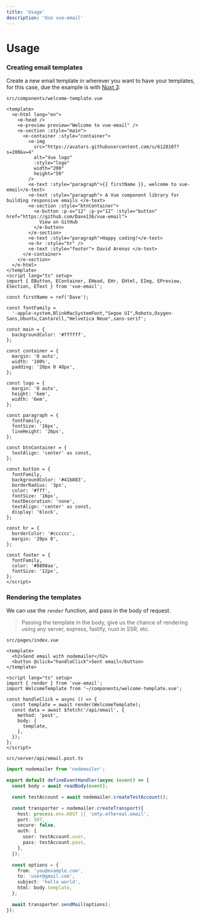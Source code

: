 ```yaml
---
title: 'Usage'
description: 'Use vue-email'
---
```


# Usage

### Creating email templates

Create a new email template in wherever you want to have your templates, for this case, due the example is with [Nuxt 3](https://nuxt.com):

`src/components/welcome-template.vue`

```vue
<template>
  <e-html lang="en">
    <e-head />
    <e-preview preview="Welcome to vue-email" />
    <e-section :style="main">
      <e-container :style="container">
        <e-img
          src="https://avatars.githubusercontent.com/u/6128107?s=200&v=4"
          alt="Vue logo"
          :style="logo"
          width="200"
          height="50"
        />
        <e-text :style="paragraph">{{ firstName }}, welcome to vue-email</e-text>
        <e-text :style="paragraph"> A Vue component library for building responsive emails </e-text>
        <e-section :style="btnContainer">
          <e-button :p-x="12" :p-y="12" :style="button" href="https://github.com/Dave136/vue-email">
            View on GitHub
          </e-button>
        </e-section>
        <e-text :style="paragraph">Happy coding!</e-text>
        <e-hr :style="hr" />
        <e-text :style="footer"> David Arenas </e-text>
      </e-container>
    </e-section>
  </e-html>
</template>
<script lang="ts" setup>
import { EButton, EContainer, EHead, EHr, EHtml, EImg, EPreview, ESection, EText } from 'vue-email';

const firstName = ref('Dave');

const fontFamily =
  '-apple-system,BlinkMacSystemFont,"Segoe UI",Roboto,Oxygen-Sans,Ubuntu,Cantarell,"Helvetica Neue",sans-serif';

const main = {
  backgroundColor: '#ffffff',
};

const container = {
  margin: '0 auto',
  width: '100%',
  padding: '20px 0 48px',
};

const logo = {
  margin: '0 auto',
  height: '6em',
  width: '6em',
};

const paragraph = {
  fontFamily,
  fontSize: '16px',
  lineHeight: '26px',
};

const btnContainer = {
  textAlign: 'center' as const,
};

const button = {
  fontFamily,
  backgroundColor: '#41b883',
  borderRadius: '3px',
  color: '#fff',
  fontSize: '16px',
  textDecoration: 'none',
  textAlign: 'center' as const,
  display: 'block',
};

const hr = {
  borderColor: '#cccccc',
  margin: '20px 0',
};

const footer = {
  fontFamily,
  color: '#8898aa',
  fontSize: '12px',
};
</script>

```

### Rendering the templates

We can use the `render` function, and pass in the body of request.

> Passing the template in the body, give us the chance of rendering using any server, express, fastify, nuxt in SSR, etc.

`src/pages/index.vue`

```vue
<template>
  <h2>Send email with nodemailer</h2>
  <button @click="handleClick">Sent email</button>
</template>

<script lang="ts" setup>
import { render } from 'vue-email';
import WelcomeTemplate from '~/components/welcome-template.vue';

const handleClick = async () => {
  const template = await render(WelcomeTemplate);
  const data = await $fetch('/api/email', {
    method: 'post',
    body: {
      template,
    },
  });
};
</script>

```

`src/server/api/email.post.ts`

```ts
import nodemailer from 'nodemailer';

export default defineEventHandler(async (event) => {
  const body = await readBody(event);

  const testAccount = await nodemailer.createTestAccount();

  const transporter = nodemailer.createTransport({
    host: process.env.HOST || 'smtp.ethereal.email',
    port: 587,
    secure: false,
    auth: {
      user: testAccount.user,
      pass: testAccount.pass,
    },
  });

  const options = {
    from: 'you@example.com',
    to: 'user@gmail.com',
    subject: 'hello world',
    html: body.template,
  };

  await transporter.sendMail(options);
});

```